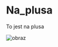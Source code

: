 # Na_plusa
To jest na plusa


![obraz](https://cdn.britannica.com/44/4144-004-43DD2776/Peneus-setiferus.jpg)
